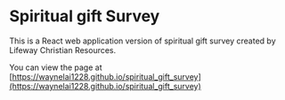 # Spiritual gift Survey
This is a React web application version of spiritual gift survey created by Lifeway Christian Resources.

You can view the page at [https://waynelai1228.github.io/spiritual_gift_survey](https://waynelai1228.github.io/spiritual_gift_survey)
